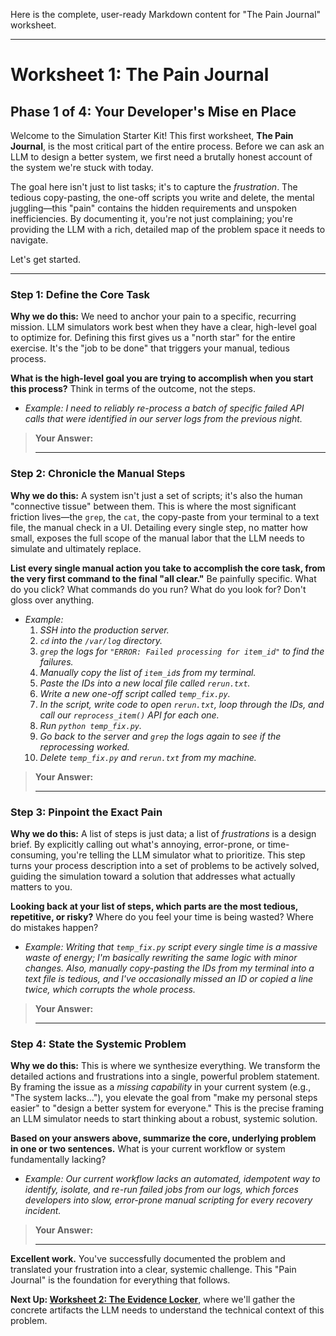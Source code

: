 Here is the complete, user-ready Markdown content for "The Pain Journal" worksheet.

---

# **Worksheet 1: The Pain Journal**

## **Phase 1 of 4: Your Developer's Mise en Place**

Welcome to the Simulation Starter Kit! This first worksheet, **The Pain Journal**, is the most critical part of the entire process. Before we can ask an LLM to design a better system, we first need a brutally honest account of the system we're stuck with today.

The goal here isn't just to list tasks; it's to capture the *frustration*. The tedious copy-pasting, the one-off scripts you write and delete, the mental juggling—this "pain" contains the hidden requirements and unspoken inefficiencies. By documenting it, you're not just complaining; you're providing the LLM with a rich, detailed map of the problem space it needs to navigate.

Let's get started.

---

### **Step 1: Define the Core Task**

**Why we do this:** We need to anchor your pain to a specific, recurring mission. LLM simulators work best when they have a clear, high-level goal to optimize for. Defining this first gives us a "north star" for the entire exercise. It's the "job to be done" that triggers your manual, tedious process.

**What is the high-level goal you are trying to accomplish when you start this process?** Think in terms of the outcome, not the steps.

*   _Example: I need to reliably re-process a batch of specific failed API calls that were identified in our server logs from the previous night._

> **Your Answer:**
>
> ---

### **Step 2: Chronicle the Manual Steps**

**Why we do this:** A system isn't just a set of scripts; it's also the human "connective tissue" between them. This is where the most significant friction lives—the `grep`, the `cat`, the copy-paste from your terminal to a text file, the manual check in a UI. Detailing every single step, no matter how small, exposes the full scope of the manual labor that the LLM needs to simulate and ultimately replace.

**List every single manual action you take to accomplish the core task, from the very first command to the final "all clear."** Be painfully specific. What do you click? What commands do you run? What do you look for? Don't gloss over anything.

*   _Example:_
    1.  _SSH into the production server._
    2.  _`cd` into the `/var/log` directory._
    3.  _`grep` the logs for `"ERROR: Failed processing for item_id"` to find the failures._
    4.  _Manually copy the list of `item_id`s from my terminal._
    5.  _Paste the IDs into a new local file called `rerun.txt`._
    6.  _Write a new one-off script called `temp_fix.py`._
    7.  _In the script, write code to open `rerun.txt`, loop through the IDs, and call our `reprocess_item()` API for each one._
    8.  _Run `python temp_fix.py`._
    9.  _Go back to the server and `grep` the logs again to see if the reprocessing worked._
    10. _Delete `temp_fix.py` and `rerun.txt` from my machine._

> **Your Answer:**
>
> ---

### **Step 3: Pinpoint the Exact Pain**

**Why we do this:** A list of steps is just data; a list of *frustrations* is a design brief. By explicitly calling out what's annoying, error-prone, or time-consuming, you're telling the LLM simulator what to prioritize. This step turns your process description into a set of problems to be actively solved, guiding the simulation toward a solution that addresses what actually matters to you.

**Looking back at your list of steps, which parts are the most tedious, repetitive, or risky?** Where do you feel your time is being wasted? Where do mistakes happen?

*   _Example: Writing that `temp_fix.py` script every single time is a massive waste of energy; I'm basically rewriting the same logic with minor changes. Also, manually copy-pasting the IDs from my terminal into a text file is tedious, and I've occasionally missed an ID or copied a line twice, which corrupts the whole process._

> **Your Answer:**
>
> ---

### **Step 4: State the Systemic Problem**

**Why we do this:** This is where we synthesize everything. We transform the detailed actions and frustrations into a single, powerful problem statement. By framing the issue as a *missing capability* in your current system (e.g., "The system lacks..."), you elevate the goal from "make my personal steps easier" to "design a better system for everyone." This is the precise framing an LLM simulator needs to start thinking about a robust, systemic solution.

**Based on your answers above, summarize the core, underlying problem in one or two sentences.** What is your current workflow or system fundamentally lacking?

*   _Example: Our current workflow lacks an automated, idempotent way to identify, isolate, and re-run failed jobs from our logs, which forces developers into slow, error-prone manual scripting for every recovery incident._

> **Your Answer:**
>
> ---

**Excellent work.** You've successfully documented the problem and translated your frustration into a clear, systemic challenge. This "Pain Journal" is the foundation for everything that follows.

**Next Up: [Worksheet 2: The Evidence Locker](./worksheet-2-evidence-locker.md)**, where we'll gather the concrete artifacts the LLM needs to understand the technical context of this problem.